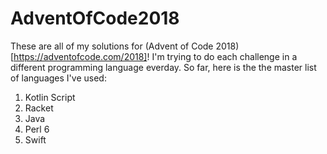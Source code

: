 # AdventOfCode2018
These are all of my solutions for (Advent of Code 2018)[https://adventofcode.com/2018]! I'm trying to do each challenge in a different programming language everday. So far, here is the the master list of languages I've used:

1. Kotlin Script
2. Racket
3. Java
4. Perl 6
5. Swift
